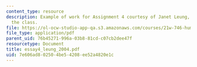 ```yaml
---
content_type: resource
description: Example of work for Assignment 4 courtesy of Janet Leung, a student in
  the class.
file: https://ol-ocw-studio-app-qa.s3.amazonaws.com/courses/21w-746-humanistic-perspectives-on-medicine-from-ancient-greece-to-modern-america-spring-2005/7e606ad802504be54208ee52a4820e1c_essay4_leung_2004.pdf
file_type: application/pdf
parent_uid: 76b45271-996a-03b8-81cd-c07cb2dee47f
resourcetype: Document
title: essay4_leung_2004.pdf
uid: 7e606ad8-0250-4be5-4208-ee52a4820e1c
---
```

